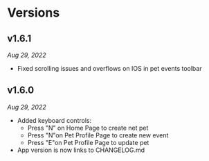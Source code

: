 # Versions

## v1.6.1

_Aug 29, 2022_

- Fixed scrolling issues and overflows on IOS in pet events toolbar

## v1.6.0

_Aug 29, 2022_

- Added keyboard controls:
  - Press "N" on Home Page to create net pet
  - Press "N"on Pet Profile Page to create new event
  - Press "E"on Pet Profile Page to update pet
- App version is now links to CHANGELOG.md
